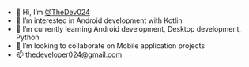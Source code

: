 - 👋 Hi, I’m <a href="https://linkedin.com/in/thedev024" target="blank">@TheDev024</a>
- 👀 I’m interested in Android development with Kotlin
- 🌱 I’m currently learning Android development, Desktop development, Python
- 💞️ I’m looking to collaborate on Mobile application projects
- 📫 thedeveloper024@gmail.com

<!---
TheDev024/TheDev024 is a ✨ special ✨ repository because its `README.md` (this file) appears on your GitHub profile.
You can click the Preview link to take a look at your changes.
--->
